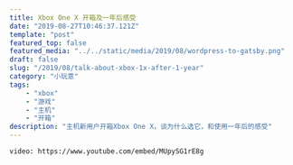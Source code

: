 ```yaml
---
title: Xbox One X 开箱及一年后感受
date: "2019-08-27T10:46:37.121Z"
template: "post"
featured_top: false
featured_media: "../../static/media/2019/08/wordpress-to-gatsby.png"
draft: false
slug: "/2019/08/talk-about-xbox-1x-after-1-year"
category: "小玩意"
tags:
    - "xbox"
    - "游戏"
    - "主机"
    - "开箱"
description: "主机新用户开箱Xbox One X，谈为什么选它，和使用一年后的感受"
---
```


<!-- endExcerpt -->

`video: https://www.youtube.com/embed/MUpySG1rE8g`
